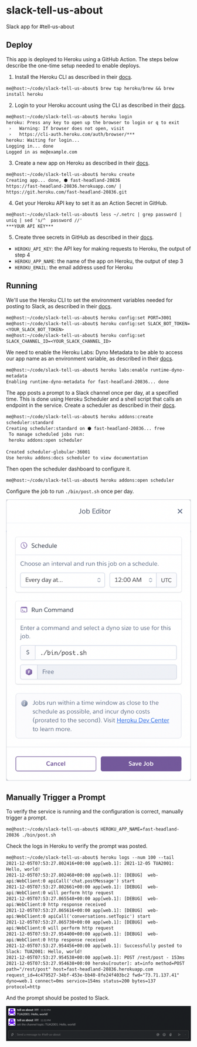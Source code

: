 # slack-tell-us-about

Slack app for #tell-us-about

## Deploy

This app is deployed to Heroku using a GitHub Action. The steps below describe the one-time setup needed to enable deploys.

1. Install the Heroku CLI as described in their [docs](https://devcenter.heroku.com/articles/heroku-cli#download-and-install).

```console
me@host:~/code/slack-tell-us-about$ brew tap heroku/brew && brew install heroku
```

2. Login to your Heroku account using the CLI as described in their [docs](https://devcenter.heroku.com/articles/heroku-cli#getting-started).

```console
me@host:~/code/slack-tell-us-about$ heroku login
heroku: Press any key to open up the browser to login or q to exit
 ›   Warning: If browser does not open, visit
 ›   https://cli-auth.heroku.com/auth/browser/***
heroku: Waiting for login...
Logging in... done
Logged in as me@example.com
```

3. Create a new app on Heroku as described in their [docs](https://devcenter.heroku.com/articles/creating-apps).

```console
me@host:~/code/slack-tell-us-about$ heroku create
Creating app... done, ⬢ fast-headland-20836
https://fast-headland-20836.herokuapp.com/ | https://git.heroku.com/fast-headland-20836.git
```

4. Get your Heroku API key to set it as an Action Secret in GitHub.

```console
me@host:~/code/slack-tell-us-about$ less ~/.netrc | grep password | uniq | sed 's/^  password //'
***YOUR API KEY***
```

5. Create three secrets in GitHub as described in their [docs](https://docs.github.com/en/actions/security-guides/encrypted-secrets).

- `HEROKU_API_KEY`: the API key for making requests to Heroku, the output of step 4
- `HEROKU_APP_NAME`: the name of the app on Heroku, the output of step 3
- `HEROKU_EMAIL`: the email address used for Heroku

## Running

We'll use the Heroku CLI to set the environment variables needed for posting to Slack, as described in their [docs](https://devcenter.heroku.com/articles/config-vars).

```console
me@host:~/code/slack-tell-us-about$ heroku config:set PORT=3001
me@host:~/code/slack-tell-us-about$ heroku config:set SLACK_BOT_TOKEN=<YOUR_SLACK_BOT_TOKEN>
me@host:~/code/slack-tell-us-about$ heroku config:set SLACK_CHANNEL_ID=<YOUR_SLACK_CHANNEL_ID>
```

We need to enable the Heroku Labs: Dyno Metadata to be able to access our app name as an environment variable, as described in their [docs](https://devcenter.heroku.com/articles/dyno-metadata).

```console
me@host:~/code/slack-tell-us-about$ heroku labs:enable runtime-dyno-metadata
Enabling runtime-dyno-metadata for fast-headland-20836... done
```

The app posts a prompt to a Slack channel once per day, at a specified time. This is done using Heroku Scheduler and a shell script that calls an endpoint in the service. Create a scheduler as described in their [docs](https://devcenter.heroku.com/articles/scheduler).

```console
me@host:~/code/slack-tell-us-about$ heroku addons:create scheduler:standard
Creating scheduler:standard on ⬢ fast-headland-20836... free
 To manage scheduled jobs run:
 heroku addons:open scheduler

Created scheduler-globular-36001
Use heroku addons:docs scheduler to view documentation
```

Then open the scheduler dashboard to configure it.

```console
me@host:~/code/slack-tell-us-about$ heroku addons:open scheduler
```

Configure the job to run `./bin/post.sh` once per day.

![Heroku Job Editor](./assets/heroku-job-editor.png)

## Manually Trigger a Prompt

To verify the service is running and the configuration is correct, manually trigger a prompt.

```console
me@host:~/code/slack-tell-us-about$ HEROKU_APP_NAME=fast-headland-20836 ./bin/post.sh
```

Check the logs in Heroku to verify the prompt was posted.

```console
me@host:~/code/slack-tell-us-about$ heroku logs --num 100 --tail
2021-12-05T07:53:27.802416+00:00 app[web.1]: 2021-12-05 TUA2001: Hello, world!
2021-12-05T07:53:27.802468+00:00 app[web.1]: [DEBUG]  web-api:WebClient:0 apiCall('chat.postMessage') start
2021-12-05T07:53:27.802661+00:00 app[web.1]: [DEBUG]  web-api:WebClient:0 will perform http request
2021-12-05T07:53:27.865548+00:00 app[web.1]: [DEBUG]  web-api:WebClient:0 http response received
2021-12-05T07:53:27.865616+00:00 app[web.1]: [DEBUG]  web-api:WebClient:0 apiCall('conversations.setTopic') start
2021-12-05T07:53:27.865730+00:00 app[web.1]: [DEBUG]  web-api:WebClient:0 will perform http request
2021-12-05T07:53:27.954400+00:00 app[web.1]: [DEBUG]  web-api:WebClient:0 http response received
2021-12-05T07:53:27.954456+00:00 app[web.1]: Successfully posted to Slack: TUA2001: Hello, world!
2021-12-05T07:53:27.954538+00:00 app[web.1]: POST /rest/post - 153ms
2021-12-05T07:53:27.954638+00:00 heroku[router]: at=info method=POST path="/rest/post" host=fast-headland-20836.herokuapp.com request_id=4c479527-34bf-453e-bb40-8fe24f403bc2 fwd="73.71.137.41" dyno=web.1 connect=0ms service=154ms status=200 bytes=137 protocol=http
```

And the prompt should be posted to Slack.

![Slack Manual Trigger](./assets/slack-manual-trigger.png)
